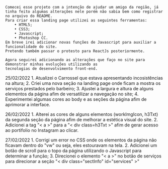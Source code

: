     Comecei esse projeto com a intenção de ajudar um amigo da região, já tinha feito algumas alterações nele porém não sabia bem como registrar no arquivo do README.
    Para criar essa landing page utilizei as seguintes ferramentas:
        • HTML5;
        • CSS3;
        • Javascript;
        • Photoshop CC.
    Em breve irei adicionar novas funções de Javascript para auxiliar a funcionalidade do site.
    Pretendo também passar o protesto para ReactJs posteriormente.
    
    Agora seguirei adicionando as alterações que faço no site para demonstrar minhas evoluções utilizando as
    tecnologias de desenvolvimento front-end.

25/02/2022
    1. Atualizei o Carrossel que estava apresentando incosistências na altura;
    2. Criei uma nova seção na landing page onde ficam a mostra os serviços prestados pelo barbeiro;
    3. Ajustei a largura e altura de alguns elementos da página afim de versatilizar a navegação no site;
    4. Experimentei algumas cores ao body e as seções da página afim de aprimorar a interface.
    
26/02/2022
    1. Alterei as cores de alguns elementos (workImgIcon, h3Txt) da segunda seção da página afim de melhorar a estética visual do site.
    2. Adicionei a tag "< a >" para a "< div class=h3Txt >" afim de gerar acesso ao portifolio no Instagram ao clicar.
    
27/02/2022
    1. Corrigi um error no CSS onde os elementos da página não ficavam dentro do "vw" ou seja, eles estouravam na tela.
    2. Adicionei um botão de scroll para o topo da página utilizando o Javascript para determinar a função;
    3. Direcionei o elemento "< a >" no botão de serviços para direcionar a seção "< div class="sectInfo" id="services" >"
    